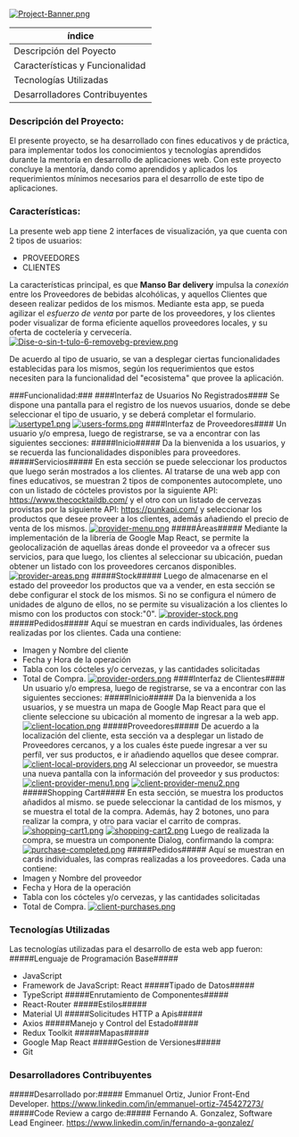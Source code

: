 [![Project-Banner.png](https://i.postimg.cc/NjQHK15Z/Project-Banner.png)](https://postimg.cc/w7bvPR5k)

| índice    |
| --------- |
| Descripción del Poyecto  |
| Características y Funcionalidad     |
| Tecnologías Utilizadas    |
| Desarrolladores Contribuyentes     |

### Descripción del Proyecto:
El presente proyecto, se ha desarrollado con fines educativos y de práctica, para implementar todos los conocimientos y tecnologías aprendidos durante la mentoría en desarrollo de aplicaciones web.
Con este proyecto concluye la mentoría, dando como aprendidos y aplicados los requerimientos mínimos necesarios para el desarrollo de este tipo de aplicaciones.

### Características:

La presente web app tiene 2 interfaces de visualización, ya que cuenta con 2 tipos de usuarios: 
- PROVEEDORES
- CLIENTES

La características principal, es que **Manso Bar delivery** impulsa la *conexión* entre los Proveedores de bebidas alcohólicas, y aquellos Clientes que deseen realizar pedidos de los mismos.
Mediante esta app, se pueda agilizar el *esfuerzo de venta* por parte de los proveedores, y los clientes poder visualizar de forma eficiente aquellos proveedores locales, y su oferta de coctelería y cervecería.
[![Dise-o-sin-t-tulo-6-removebg-preview.png](https://i.postimg.cc/8z1xZPyx/Dise-o-sin-t-tulo-6-removebg-preview.png)](https://postimg.cc/svNnXyCJ)

De acuerdo al tipo de usuario, se van a desplegar ciertas funcionalidades establecidas para los mismos, según los requerimientos que estos necesiten para la funcionalidad del "ecosistema" que provee la aplicación.

###Funcionalidad:###
####Interfaz de Usuarios No Registrados####
Se dispone una pantalla para el registro de los nuevos usuarios, donde se debe seleccionar el tipo de usuario, y se deberá completar el formulario.
[![usertype1.png](https://i.postimg.cc/63Hwt48s/usertype1.png)](https://postimg.cc/gX61KJy4)
[![users-forms.png](https://i.postimg.cc/t4yXdbQM/users-forms.png)](https://postimg.cc/D8jkFtzr)
####Interfaz de Proveedores####
Un usuario y/o empresa, luego de registrarse, se va a encontrar con las siguientes secciones:
#####Inicio#####
Da la bienvenida a los usuarios, y se recuerda las funcionalidades disponibles para proveedores.
#####Servicios#####
En esta sección se puede seleccionar los productos que luego serán mostrados a los clientes. Al tratarse de una web app con fines educativos, se muestran 2 tipos de componentes autocomplete, uno con un listado de cócteles provistos por la siguiente API: https://www.thecocktaildb.com/ y el otro con un listado de cervezas provistas por la siguiente API: https://punkapi.com/ y seleccionar los productos que desee proveer a los clientes, además añadiendo el precio de venta de los mismos.
[![provider-menu.png](https://i.postimg.cc/L51yNhZK/provider-menu.png)](https://postimg.cc/5Qfqt43n)
#####Áreas#####
Mediante la implementación de la librería de Google Map React, se permite la geolocalización de aquellas áreas donde el proveedor va a ofrecer sus servicios, para que luego, los clientes al seleccionar su ubicación, puedan obtener un listado con los proveedores cercanos disponibles.
[![provider-areas.png](https://i.postimg.cc/W18PMfvm/provider-areas.png)](https://postimg.cc/tssfbk77)
#####Stock#####
Luego de almacenarse en el estado del proveedor los productos que va a vender, en esta sección se debe configurar el stock de los mismos. Si no se configura el número de unidades de alguno de ellos, no se permite su visualización a los clientes lo mismo con los productos con stock:"0".
[![provider-stock.png](https://i.postimg.cc/8zRLwMKm/provider-stock.png)](https://postimg.cc/Wd4D1FPd)
#####Pedidos#####
Aquí se muestran en cards individuales, las órdenes realizadas por los clientes.  Cada una contiene: 
- Imagen y Nombre del cliente
- Fecha y Hora de la operación
- Tabla con los cócteles y/o cervezas, y las cantidades solicitadas
- Total de Compra.
[![provider-orders.png](https://i.postimg.cc/ydDNkC2r/provider-orders.png)](https://postimg.cc/S2p4v3SW)
####Interfaz de Clientes####
Un usuario y/o empresa, luego de registrarse, se va a encontrar con las siguientes secciones:
#####Inicio#####
Da la bienvenida a los usuarios, y se muestra un mapa de Google Map React para que el cliente seleccione su ubicación al momento de ingresar a la web app. 
[![client-location.png](https://i.postimg.cc/FFnjW991/client-location.png)](https://postimg.cc/DmLJm34K)
#####Proveedores#####
De acuerdo a la localización del cliente, esta sección va a desplegar un listado de Proveedores cercanos, y a los cuales éste puede ingresar a ver su perfíl, ver sus productos, e ir añadiendo aquellos que desee comprar.
[![client-local-providers.png](https://i.postimg.cc/sD4ZFszp/client-local-providers.png)](https://postimg.cc/kBD5KrB4)
Al seleccionar un proveedor, se muestra una nueva pantalla con la información del proveedor y sus productos:
[![client-provider-menu1.png](https://i.postimg.cc/pTQP9VqC/client-provider-menu1.png)](https://postimg.cc/zbfs6NmH)
[![client-provider-menu2.png](https://i.postimg.cc/6pCbx73M/client-provider-menu2.png)](https://postimg.cc/bZN9Qw1n)
#####Shopping Cart#####
En esta sección, se muestra los productos añadidos al mismo. se puede seleccionar la cantidad de los mismos, y se muestra el total de la compra.
Además, hay 2 botones, uno para realizar la compra, y otro para vaciar el carrito de compras.
[![shopping-cart1.png](https://i.postimg.cc/7hM1QzXz/shopping-cart1.png)](https://postimg.cc/N2FrK53G)
[![shopping-cart2.png](https://i.postimg.cc/sg2PwvWB/shopping-cart2.png)](https://postimg.cc/fJ60bWBZ)
Luego de realizada la compra, se muestra un componente Dialog, confirmando la compra:
[![purchase-completed.png](https://i.postimg.cc/QCxVhWh1/purchase-completed.png)](https://postimg.cc/ygt7TxJ8)
#####Pedidos#####
Aquí se muestran en cards individuales, las compras realizadas a los proveedores. Cada una contiene:
- Imagen y Nombre del proveedor
- Fecha y Hora de la operación
- Tabla con los cócteles y/o cervezas, y las cantidades solicitadas
- Total de Compra.
[![client-purchases.png](https://i.postimg.cc/Qtzvx2rm/client-purchases.png)](https://postimg.cc/N91ddPF2)
### Tecnologías Utilizadas
Las tecnologías utilizadas para el desarrollo de esta web app fueron:
#####Lenguaje de Programación Base#####
- JavaScript 
- Framework de JavaScript: React
#####Tipado de Datos#####
- TypeScript
#####Enrutamiento de Componentes#####
- React-Router
#####Estilos#####
- Material UI
#####Solicitudes HTTP a Apis#####
- Axios
#####Manejo y Control del Estado#####
- Redux Toolkit
#####Mapas#####
- Google Map React
#####Gestion de Versiones#####
- Git
### Desarrolladores Contribuyentes
#####Desarrollado por:#####
Emmanuel Ortiz, Junior Front-End Developer.
https://www.linkedin.com/in/emmanuel-ortiz-745427273/
#####Code Review a cargo de:#####
Fernando A. Gonzalez, Software Lead Engineer.
https://www.linkedin.com/in/fernando-a-gonzalez/
